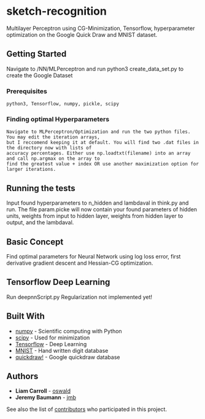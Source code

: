 # sketch-recognition

Multilayer Perceptron using CG-Minimization, Tensorflow, hyperparameter optimization on the Google Quick Draw and MNIST dataset.

## Getting Started

Navigate to /NN/MLPerceptron and run python3 create_data_set.py to create the Google Dataset

### Prerequisites

```
python3, Tensorflow, numpy, pickle, scipy 
```

### Finding optimal Hyperparameters

```
Navigate to MLPerceptron/Optimization and run the two python files. You may edit the iteration arrays, 
but I reccomend keeping it at default. You will find two .dat files in the directory now with lists of
accuracy percentages. Either use np.loadtxt(filename) into an array and call np.argmax on the array to 
find the greatest value + index OR use another maximization option for larger iterations.
```
## Running the tests

Input found hyperparameters to n_hidden and lambdaval in think.py and run. The file param.picke will now contain your found
parameters of hidden units, weights from input to hidden layer, weights from hidden layer to output, and the lambdaval.

## Basic Concept

Find optimal parameters for Neural Network using log loss error, first derivative gradient descent and Hessian-CG optimization.

## Tensorflow Deep Learning

Run deepnnScript.py
Regularization not implemented yet!

## Built With

* [numpy](https://github.com/numpy/numpy) - Scientific computing with Python
* [scipy](https://github.com/scipy/scipy) - Used for minimization
* [Tensorflow](https://github.com/tensorflow/tensorflow) - Deep Learning
* [MNIST](http://yann.lecun.com/exdb/mnist/) - Hand written digit database
* [quickdraw!](https://quickdraw.withgoogle.com/data) - Google quickdraw database

 

## Authors

* **Liam Carroll** - [oswald](https://github.com/lscarrol)
* **Jeremy Baumann** - [jmb](https://github.com/jmbaumann)

See also the list of [contributors](https://github.com/lscarrol/sketch-recognition/graphs/contributors) who participated in this project.



